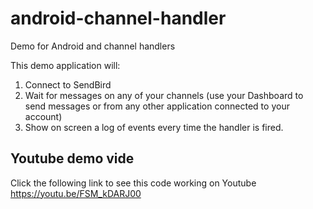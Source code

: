 # android-channel-handler
Demo for Android and channel handlers

This demo application will:

1) Connect to SendBird
2) Wait for messages on any of your channels (use your Dashboard to send messages or from any other application connected to your account)
3) Show on screen a log of events every time the handler is fired.

## Youtube demo vide

Click the following link to see this code working on Youtube
https://youtu.be/FSM_kDARJ00

